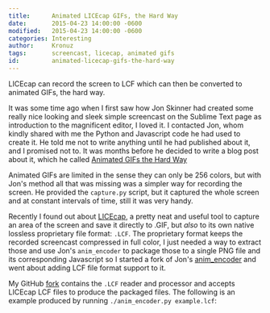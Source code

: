 ```yaml
---
title:      Animated LICEcap GIFs, the Hard Way
date:       2015-04-23 14:00:00 -0600
modified:   2015-04-23 14:00:00 -0600
categories: Interesting
author:     Kronuz
tags:       screencast, licecap, animated gifs
id:         animated-licecap-gifs-the-hard-way
---
```


LICEcap can record the screen to LCF which can then be converted to animated
GIFs, the hard way.

It was some time ago when I first saw how Jon Skinner had created some
really nice looking and sleek simple screencast on the Sublime Text page
as introduction to the magnificent editor, I loved it. I contacted Jon,
whom kindly shared with me the Python and Javascript code he had used to
create it. He told me not to write anything until he had published about
it, and I promised not to. It was months before he decided to write a
blog post about it, which he called [Animated GIFs the Hard Way]

Animated GIFs are limited in the sense they can only be 256 colors, but
with Jon\'s method all that was missing was a simpler way for recording
the screen. He provided the `capture.py` script, but it captured the
whole screen and at constant intervals of time, still it was very handy.

Recently I found out about [LICEcap](http://www.cockos.com/licecap/), a
pretty neat and useful tool to capture an area of the screen and save it
directly to .GIF, but *also* to its own native lossless proprietary file
format: `.LCF`. The proprietary format keeps the recorded screencast
compressed in full color, I just needed a way to extract those and use
Jon\'s `anim_encoder` to package those to a single PNG file and its
corresponding Javascript so I started a fork of Jon\'s
[anim\_encoder](https://github.com/sublimehq/anim_encoder) and went
about adding LCF file format support to it.

My GitHub [fork](https://github.com/Kronuz/anim_encoder) contains the
`.LCF` reader and processor and accepts LICEcap LCF files to produce the
packaged files. The following is an example produced by running
`./anim_encoder.py example.lcf`:

<div id="anim_fallback" class="anim_target"><canvas id="anim_target" class="anim_target"></canvas></div>
<script src="/assets/anim.js"></script>
<script src="/assets/example_anim.js"></script>
<script>
  set_animation("/assets/example_packed.png", example_timeline, 'anim_target',
  'anim_fallback');
</script>

[Animated GIFs the Hard Way]: http://www.sublimetext.com/~jps/animated_gifs_the_hard_way.html
